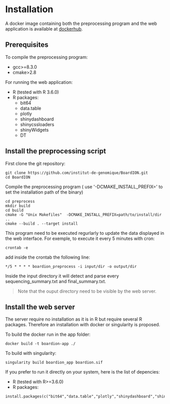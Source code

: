 # Installation

A docker image containing both the preprocessing program and the web application is available at [dockerhub](https://registry.hub.docker.com/u/rdbioseq/BoardION/).

## Prerequisites

To compile the preprocessing program:
- gcc>=8.3.0
- cmake>2.8

For running the web application:
- R (tested with R 3.6.0)
- R packages:
    - bit64
    - data.table
    - plotly
    - shinydashboard
    - shinycssloaders
    - shinyWidgets
    - DT

## Install the preprocessing script

First clone the git repository:

```
git clone https://github.com/institut-de-genomique/BoardION.git
cd BoardION
```

Compile the preprocessing program ( use '-DCMAKE_INSTALL_PREFIX=' to set the installation path of the binary)

```
cd preprocess
mkdir build
cd build
cmake -G "Unix Makefiles"  -DCMAKE_INSTALL_PREFIX=path/to/install/dir ..
cmake --build . --target install
```

This program need to be executed regurlarly to update the data displayed in the web interface. For exemple, to execute it every 5 minutes with cron:

```
crontab -e
```

add inside the crontab the following line:

```
*/5 * * * * boardion_preprocess -i input/dir -o output/dir
```

Inside the input directory it will detect and parse every sequencing_summary.txt and final_summary.txt.

> Note that the ouput directory need to be visible by the web server.

## Install the web server

The server require no installation as it is in R but require several R packages. Therefore an installation with docker or singularity is proposed.

To build the docker run in the app folder:
```
docker build -t boardion-app ./
```

To build with singularity:
```
singularity build boardion_app boardion.sif
```

If you prefer to run it directly on your system, here is the list of depencies:

- R (tested with R>=3.6.0)
- R packages:
```
install.packages(c("bit64","data.table","plotly","shinydashboard","shinycssloaders","shinyWidgets","DT"))
```
